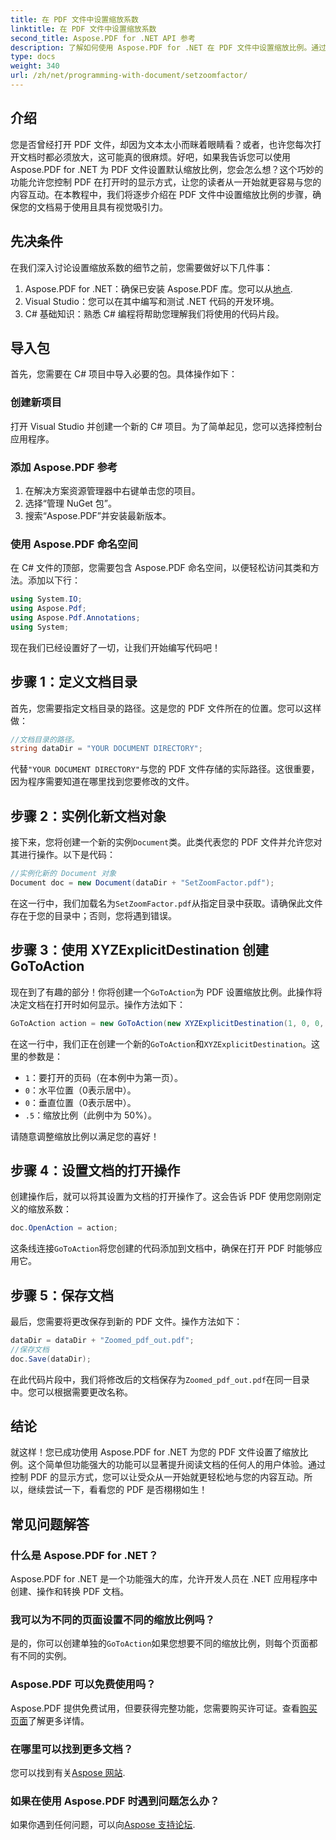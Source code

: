 ```yaml
---
title: 在 PDF 文件中设置缩放系数
linktitle: 在 PDF 文件中设置缩放系数
second_title: Aspose.PDF for .NET API 参考
description: 了解如何使用 Aspose.PDF for .NET 在 PDF 文件中设置缩放比例。通过本分步指南增强用户体验。
type: docs
weight: 340
url: /zh/net/programming-with-document/setzoomfactor/
---
```

## 介绍

您是否曾经打开 PDF 文件，却因为文本太小而眯着眼睛看？或者，也许您每次打开文档时都必须放大，这可能真的很麻烦。好吧，如果我告诉您可以使用 Aspose.PDF for .NET 为 PDF 文件设置默认缩放比例，您会怎么想？这个巧妙的功能允许您控制 PDF 在打开时的显示方式，让您的读者从一开始就更容易与您的内容互动。在本教程中，我们将逐步介绍在 PDF 文件中设置缩放比例的步骤，确保您的文档易于使用且具有视觉吸引力。

## 先决条件

在我们深入讨论设置缩放系数的细节之前，您需要做好以下几件事：

1.  Aspose.PDF for .NET：确保已安装 Aspose.PDF 库。您可以从[地点](https://releases.aspose.com/pdf/net/).
2. Visual Studio：您可以在其中编写和测试 .NET 代码的开发环境。
3. C# 基础知识：熟悉 C# 编程将帮助您理解我们将使用的代码片段。

## 导入包

首先，您需要在 C# 项目中导入必要的包。具体操作如下：

### 创建新项目

打开 Visual Studio 并创建一个新的 C# 项目。为了简单起见，您可以选择控制台应用程序。

### 添加 Aspose.PDF 参考

1. 在解决方案资源管理器中右键单击您的项目。
2. 选择“管理 NuGet 包”。
3. 搜索“Aspose.PDF”并安装最新版本。

### 使用 Aspose.PDF 命名空间

在 C# 文件的顶部，您需要包含 Aspose.PDF 命名空间，以便轻松访问其类和方法。添加以下行：

```csharp
using System.IO;
using Aspose.Pdf;
using Aspose.Pdf.Annotations;
using System;
```

现在我们已经设置好了一切，让我们开始编写代码吧！

## 步骤 1：定义文档目录

首先，您需要指定文档目录的路径。这是您的 PDF 文件所在的位置。您可以这样做：

```csharp
//文档目录的路径。
string dataDir = "YOUR DOCUMENT DIRECTORY";
```

代替`"YOUR DOCUMENT DIRECTORY"`与您的 PDF 文件存储的实际路径。这很重要，因为程序需要知道在哪里找到您要修改的文件。

## 步骤 2：实例化新文档对象

接下来，您将创建一个新的实例`Document`类。此类代表您的 PDF 文件并允许您对其进行操作。以下是代码：

```csharp
//实例化新的 Document 对象
Document doc = new Document(dataDir + "SetZoomFactor.pdf");
```

在这一行中，我们加载名为`SetZoomFactor.pdf`从指定目录中获取。请确保此文件存在于您的目录中；否则，您将遇到错误。

## 步骤 3：使用 XYZExplicitDestination 创建 GoToAction

现在到了有趣的部分！你将创建一个`GoToAction`为 PDF 设置缩放比例。此操作将决定文档在打开时如何显示。操作方法如下：

```csharp
GoToAction action = new GoToAction(new XYZExplicitDestination(1, 0, 0, .5));
```

在这一行中，我们正在创建一个新的`GoToAction`和`XYZExplicitDestination`。这里的参数是：

- `1`：要打开的页码（在本例中为第一页）。
- `0`：水平位置（0表示居中）。
- `0`：垂直位置（0表示居中）。
- `.5`：缩放比例（此例中为 50%）。

请随意调整缩放比例以满足您的喜好！

## 步骤 4：设置文档的打开操作

创建操作后，就可以将其设置为文档的打开操作了。这会告诉 PDF 使用您刚刚定义的缩放系数：

```csharp
doc.OpenAction = action;
```

这条线连接`GoToAction`将您创建的代码添加到文档中，确保在打开 PDF 时能够应用它。

## 步骤 5：保存文档

最后，您需要将更改保存到新的 PDF 文件。操作方法如下：

```csharp
dataDir = dataDir + "Zoomed_pdf_out.pdf";
//保存文档
doc.Save(dataDir);
```

在此代码片段中，我们将修改后的文档保存为`Zoomed_pdf_out.pdf`在同一目录中。您可以根据需要更改名称。

## 结论

就这样！您已成功使用 Aspose.PDF for .NET 为您的 PDF 文件设置了缩放比例。这个简单但功能强大的功能可以显著提升阅读文档的任何人的用户体验。通过控制 PDF 的显示方式，您可以让受众从一开始就更轻松地与您的内容互动。所以，继续尝试一下，看看您的 PDF 是否栩栩如生！

## 常见问题解答

### 什么是 Aspose.PDF for .NET？
Aspose.PDF for .NET 是一个功能强大的库，允许开发人员在 .NET 应用程序中创建、操作和转换 PDF 文档。

### 我可以为不同的页面设置不同的缩放比例吗？
是的，你可以创建单独的`GoToAction`如果您想要不同的缩放比例，则每个页面都有不同的实例。

### Aspose.PDF 可以免费使用吗？
 Aspose.PDF 提供免费试用，但要获得完整功能，您需要购买许可证。查看[购买页面](https://purchase.aspose.com/buy)了解更多详情。

### 在哪里可以找到更多文档？
您可以找到有关[Aspose 网站](https://reference.aspose.com/pdf/net/).

### 如果在使用 Aspose.PDF 时遇到问题怎么办？
如果你遇到任何问题，可以向[Aspose 支持论坛](https://forum.aspose.com/c/pdf/10).